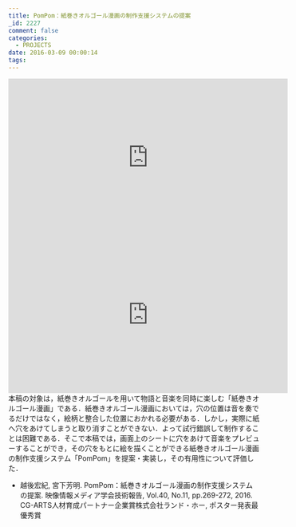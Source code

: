 ```yaml
---
title: PomPom：紙巻きオルゴール漫画の制作支援システムの提案
_id: 2227
comment: false
categories:
  - PROJECTS
date: 2016-03-09 00:00:14
tags:
---
```



<iframe width="560" height="315" src="https://www.youtube.com/embed/2nfCFhLHzMk" frameborder="0" allowfullscreen></iframe>

<!--more-->

<iframe width="560" height="315" src="https://www.youtube.com/embed/U8Mu8Hmyofo" frameborder="0" allowfullscreen></iframe>


<!-- 2016.03.09 -->本稿の対象は，紙巻きオルゴールを用いて物語と音楽を同時に楽しむ「紙巻きオルゴール漫画」である．紙巻きオルゴール漫画においては，穴の位置は音を奏でるだけではなく，絵柄と整合した位置におかれる必要がある．しかし，実際に紙へ穴をあけてしまうと取り消すことができない．よって試行錯誤して制作することは困難である．そこで本稿では，画面上のシートに穴をあけて音楽をプレビューすることができ，その穴をもとに絵を描くことができる紙巻きオルゴール漫画の制作支援システム「PomPom」を提案・実装し，その有用性について評価した．

*   越後宏紀, 宮下芳明. PomPom：紙巻きオルゴール漫画の制作支援システムの提案. 映像情報メディア学会技術報告, Vol.40, No.11, pp.269-272, 2016\. CG-ARTS人材育成パートナー企業賞株式会社ランド・ホー, ポスター発表最優秀賞
